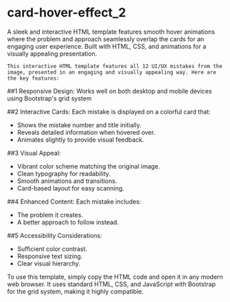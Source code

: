 # card-hover-effect_2
A sleek and interactive HTML template features smooth hover animations where the problem and approach seamlessly overlap the cards for an engaging user experience. Built with HTML, CSS, and animations for a visually appealing presentation.

`This interactive HTML template features all 12 UI/UX mistakes from the image, presented in an engaging and visually appealing way. Here are the key features:`

##1 Responsive Design: Works well on both desktop and mobile devices using Bootstrap's grid system

##2 Interactive Cards: Each mistake is displayed on a colorful card that:

* Shows the mistake number and title initially.
* Reveals detailed information when hovered over.
* Animates slightly to provide visual feedback.


##3 Visual Appeal:

* Vibrant color scheme matching the original image.
* Clean typography for readability.
* Smooth animations and transitions.
* Card-based layout for easy scanning.


##4 Enhanced Content: Each mistake includes:

* The problem it creates.
* A better approach to follow instead.


##5 Accessibility Considerations:

* Sufficient color contrast.
* Responsive text sizing.
* Clear visual hierarchy.

To use this template, simply copy the HTML code and open it in any modern web browser. It uses standard HTML, CSS, and JavaScript with Bootstrap for the grid system, making it highly compatible.
